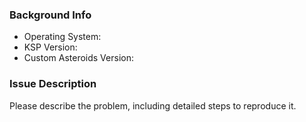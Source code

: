 ### Background Info ###
* Operating System:
* KSP Version: 
* Custom Asteroids Version: 

### Issue Description ###
Please describe the problem, including detailed steps to reproduce it.
